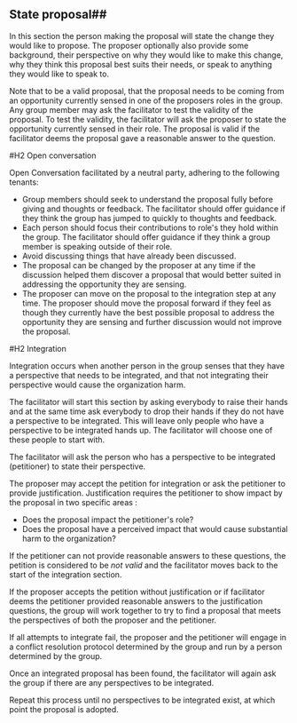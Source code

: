 <!-- TITLE: Module: Speed Governance -->


## State proposal## 
In this section the person making the proposal will state the change they would like to propose.  The proposer optionally also provide some background, their perspective on why they would like to make this change, why they think this proposal best suits their needs, or speak to anything they would like to speak to.

Note that to be a valid proposal, that the proposal needs to be coming from an opportunity currently sensed in one of the proposers roles in the group.  Any group member may ask the facilitator to test the validity of the proposal.  To test the validity, the facilitator will ask the proposer to state the opportunity currently sensed in their role.  The proposal is valid if the facilitator deems the proposal gave a reasonable answer to the question.

#H2 Open conversation

Open Conversation facilitated by a neutral party, adhering to the following tenants:

* Group members should seek to understand the proposal fully before giving and thoughts or feedback.  The facilitator should offer guidance if they think the group has jumped to quickly to thoughts and feedback.
* Each person should focus their contributions to role's they hold within the group.  The facilitator should offer guidance if they think a group member is speaking outside of their role.
* Avoid discussing things that have already been discussed.
* The proposal can be changed by the proposer at any time if the discussion helped them discover a proposal that would better suited in addressing the opportunity they are sensing. 
* The proposer can move on the proposal to the integration step at any time.  The proposer should move the proposal forward if they feel as though they currently have the best possible proposal to address the opportunity they are sensing and further discussion would not improve the proposal.

#H2 Integration

Integration occurs when another person in the group senses that they have a perspective that needs to be integrated, and that not integrating their perspective would cause the organization harm.  

The facilitator will start this section by asking everybody to raise their hands and at the same time ask everybody to drop their hands if they do not have a perspective to be integrated.  This will leave only people who have a perspective to be integrated hands up.  The facilitator will choose one of these people to start with.

The facilitator will ask the person who has a perspective to be integrated (petitioner) to state their perspective. 

The proposer may accept the petition for integration or ask the petitioner to provide justification.  Justification requires the petitioner to show impact by the proposal in two specific areas :

* Does the proposal impact the petitioner's role?
* Does the proposal have a perceived impact that would cause substantial harm to the organization?

If the petitioner can not provide reasonable answers to these questions, the petition is considered to be *not valid* and the facilitator moves back to the start of the integration section.

If the proposer accepts the petition without justification or if facilitator deems the petitioner provided reasonable answers to the justification questions, the group will work together to try to find a proposal that meets the perspectives of both the proposer and the petitioner.  

If all attempts to integrate fail, the proposer and the petitioner will engage in a conflict resolution protocol determined by the group and run by a person determined by the group.

Once an integrated proposal has been found, the facilitator will again ask the group if there are any perspectives to be integrated.

Repeat this process until no perspectives to be integrated exist, at which point the proposal is adopted.

